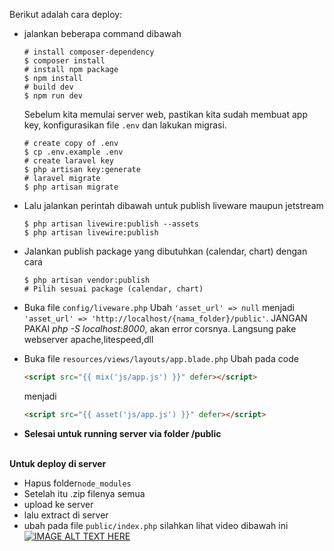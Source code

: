 Berikut adalah cara deploy:
- jalankan beberapa command dibawah
    ```shell
    # install composer-dependency
    $ composer install
    # install npm package
    $ npm install
    # build dev 
    $ npm run dev
    ```

    Sebelum kita memulai server web, pastikan kita sudah membuat app key, konfigurasikan file `.env` dan lakukan migrasi.

    ```shell
    # create copy of .env
    $ cp .env.example .env
    # create laravel key
    $ php artisan key:generate
    # laravel migrate
    $ php artisan migrate
    ```
- Lalu jalankan perintah dibawah untuk publish liveware maupun jetstream
    ```shell
    $ php artisan livewire:publish --assets
    $ php artisan livewire:publish
    ```
- Jalankan publish package yang dibutuhkan (calendar, chart) dengan cara 
    ```shell
    $ php artisan vendor:publish
    # Pilih sesuai package (calendar, chart) 
    ```
- Buka file ```config/liveware.php```
    Ubah ```'asset_url' => null``` menjadi ```'asset_url' => 'http://localhost/{nama_folder}/public'```.
    JANGAN PAKAI _php -S localhost:8000_, akan error corsnya. Langsung pake webserver apache,litespeed,dll 

- Buka file ```resources/views/layouts/app.blade.php```
    Ubah pada code 
    ```html
    <script src="{{ mix('js/app.js') }}" defer></script>
    ```
    menjadi 
    ```html
    <script src="{{ asset('js/app.js') }}" defer></script>
    ```
- <b>Selesai untuk running server via folder /public</b>

<br>
<b>Untuk deploy di server</b>

- Hapus folder```node_modules```
- Setelah itu .zip filenya semua
- upload ke server
- lalu extract di server
- ubah pada file ```public/index.php```
silahkan lihat video dibawah ini [![IMAGE ALT TEXT HERE](https://img.youtube.com/vi/_SJvt274lLI/0.jpg)](https://www.youtube.com/watch?v=_SJvt274lLI&t=613s)
